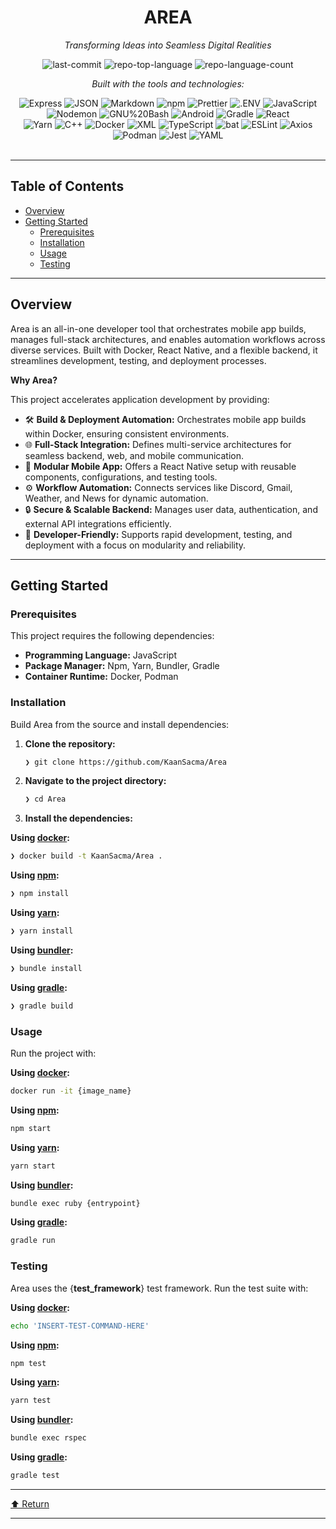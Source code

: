 <div id="top">

<!-- HEADER STYLE: CLASSIC -->
<div align="center">


# AREA

<em>Transforming Ideas into Seamless Digital Realities</em>

<!-- BADGES -->
<img src="https://img.shields.io/github/last-commit/KaanSacma/Area?style=flat&logo=git&logoColor=white&color=0080ff" alt="last-commit">
<img src="https://img.shields.io/github/languages/top/KaanSacma/Area?style=flat&color=0080ff" alt="repo-top-language">
<img src="https://img.shields.io/github/languages/count/KaanSacma/Area?style=flat&color=0080ff" alt="repo-language-count">

<em>Built with the tools and technologies:</em>

<img src="https://img.shields.io/badge/Express-000000.svg?style=flat&logo=Express&logoColor=white" alt="Express">
<img src="https://img.shields.io/badge/JSON-000000.svg?style=flat&logo=JSON&logoColor=white" alt="JSON">
<img src="https://img.shields.io/badge/Markdown-000000.svg?style=flat&logo=Markdown&logoColor=white" alt="Markdown">
<img src="https://img.shields.io/badge/npm-CB3837.svg?style=flat&logo=npm&logoColor=white" alt="npm">
<img src="https://img.shields.io/badge/Prettier-F7B93E.svg?style=flat&logo=Prettier&logoColor=black" alt="Prettier">
<img src="https://img.shields.io/badge/.ENV-ECD53F.svg?style=flat&logo=dotenv&logoColor=black" alt=".ENV">
<img src="https://img.shields.io/badge/JavaScript-F7DF1E.svg?style=flat&logo=JavaScript&logoColor=black" alt="JavaScript">
<img src="https://img.shields.io/badge/Nodemon-76D04B.svg?style=flat&logo=Nodemon&logoColor=white" alt="Nodemon">
<img src="https://img.shields.io/badge/GNU%20Bash-4EAA25.svg?style=flat&logo=GNU-Bash&logoColor=white" alt="GNU%20Bash">
<img src="https://img.shields.io/badge/Android-34A853.svg?style=flat&logo=Android&logoColor=white" alt="Android">
<img src="https://img.shields.io/badge/Gradle-02303A.svg?style=flat&logo=Gradle&logoColor=white" alt="Gradle">
<img src="https://img.shields.io/badge/React-61DAFB.svg?style=flat&logo=React&logoColor=black" alt="React">
<br>
<img src="https://img.shields.io/badge/Yarn-2C8EBB.svg?style=flat&logo=Yarn&logoColor=white" alt="Yarn">
<img src="https://img.shields.io/badge/C++-00599C.svg?style=flat&logo=C++&logoColor=white" alt="C++">
<img src="https://img.shields.io/badge/Docker-2496ED.svg?style=flat&logo=Docker&logoColor=white" alt="Docker">
<img src="https://img.shields.io/badge/XML-005FAD.svg?style=flat&logo=XML&logoColor=white" alt="XML">
<img src="https://img.shields.io/badge/TypeScript-3178C6.svg?style=flat&logo=TypeScript&logoColor=white" alt="TypeScript">
<img src="https://img.shields.io/badge/bat-31369E.svg?style=flat&logo=bat&logoColor=white" alt="bat">
<img src="https://img.shields.io/badge/ESLint-4B32C3.svg?style=flat&logo=ESLint&logoColor=white" alt="ESLint">
<img src="https://img.shields.io/badge/Axios-5A29E4.svg?style=flat&logo=Axios&logoColor=white" alt="Axios">
<img src="https://img.shields.io/badge/Podman-892CA0.svg?style=flat&logo=Podman&logoColor=white" alt="Podman">
<img src="https://img.shields.io/badge/Jest-C21325.svg?style=flat&logo=Jest&logoColor=white" alt="Jest">
<img src="https://img.shields.io/badge/YAML-CB171E.svg?style=flat&logo=YAML&logoColor=white" alt="YAML">

</div>
<br>

---

## Table of Contents

- [Overview](#overview)
- [Getting Started](#getting-started)
    - [Prerequisites](#prerequisites)
    - [Installation](#installation)
    - [Usage](#usage)
    - [Testing](#testing)

---

## Overview

Area is an all-in-one developer tool that orchestrates mobile app builds, manages full-stack architectures, and enables automation workflows across diverse services. Built with Docker, React Native, and a flexible backend, it streamlines development, testing, and deployment processes.

**Why Area?**

This project accelerates application development by providing:

- 🛠️ **Build & Deployment Automation:** Orchestrates mobile app builds within Docker, ensuring consistent environments.
- 🌐 **Full-Stack Integration:** Defines multi-service architectures for seamless backend, web, and mobile communication.
- 📱 **Modular Mobile App:** Offers a React Native setup with reusable components, configurations, and testing tools.
- ⚙️ **Workflow Automation:** Connects services like Discord, Gmail, Weather, and News for dynamic automation.
- 🔒 **Secure & Scalable Backend:** Manages user data, authentication, and external API integrations efficiently.
- 🚀 **Developer-Friendly:** Supports rapid development, testing, and deployment with a focus on modularity and reliability.

---

## Getting Started

### Prerequisites

This project requires the following dependencies:

- **Programming Language:** JavaScript
- **Package Manager:** Npm, Yarn, Bundler, Gradle
- **Container Runtime:** Docker, Podman

### Installation

Build Area from the source and install dependencies:

1. **Clone the repository:**

    ```sh
    ❯ git clone https://github.com/KaanSacma/Area
    ```

2. **Navigate to the project directory:**

    ```sh
    ❯ cd Area
    ```

3. **Install the dependencies:**

**Using [docker](https://www.docker.com/):**

```sh
❯ docker build -t KaanSacma/Area .
```
**Using [npm](https://www.npmjs.com/):**

```sh
❯ npm install
```
**Using [yarn](https://yarnpkg.com/):**

```sh
❯ yarn install
```
**Using [bundler](https://www.ruby-lang.org/):**

```sh
❯ bundle install
```
**Using [gradle](https://gradle.org/):**

```sh
❯ gradle build
```

### Usage

Run the project with:

**Using [docker](https://www.docker.com/):**

```sh
docker run -it {image_name}
```
**Using [npm](https://www.npmjs.com/):**

```sh
npm start
```
**Using [yarn](https://yarnpkg.com/):**

```sh
yarn start
```
**Using [bundler](https://www.ruby-lang.org/):**

```sh
bundle exec ruby {entrypoint}
```
**Using [gradle](https://gradle.org/):**

```sh
gradle run
```

### Testing

Area uses the {__test_framework__} test framework. Run the test suite with:

**Using [docker](https://www.docker.com/):**

```sh
echo 'INSERT-TEST-COMMAND-HERE'
```
**Using [npm](https://www.npmjs.com/):**

```sh
npm test
```
**Using [yarn](https://yarnpkg.com/):**

```sh
yarn test
```
**Using [bundler](https://www.ruby-lang.org/):**

```sh
bundle exec rspec
```
**Using [gradle](https://gradle.org/):**

```sh
gradle test
```

---

<div align="left"><a href="#top">⬆ Return</a></div>

---
